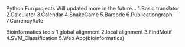 Python Fun projects
Will updated more in the future...
1.Basic translator
2.Calculator
3.Calendar
4.SnakeGame
5.Barcode
6.Publicationgraph
7.CurrencyRate

Bioinformatics tools
1.global alignment
2.local alignment
3.FindMotif
4.SVM_Classification
5.Web App(bioinformatics)
